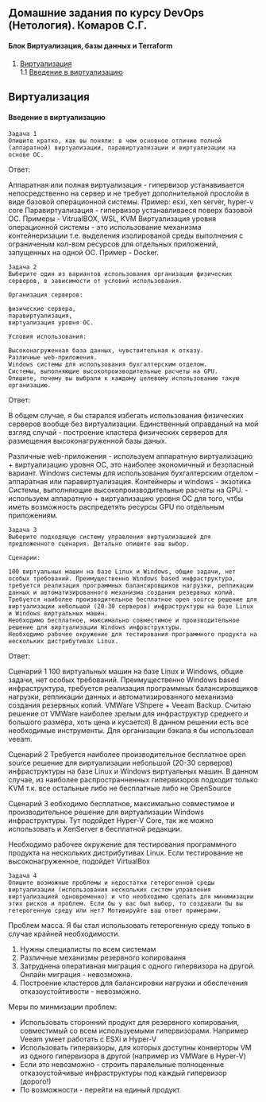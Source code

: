 ## Домашние задания по курсу DevOps (Нетология). Комаров С.Г.
#### Блок Виртуализация, базы данных и Terraform

1. [Виртуализация](#vm)  
  1.1 [Введение в виртуализацию](#vm_1)  


## Виртуализация
<a name="vm"></a>

<a name="vm_1"></a>
#### Введение в виртуализацию
```
Задача 1
Опишите кратко, как вы поняли: в чем основное отличие полной (аппаратной) виртуализации, паравиртуализации и виртуализации на основе ОС.
```
Ответ:

Аппаратная или полная виртуализация - гипервизор устанавивается непосредственно на сервер и не требует дополнительной прослойи в виде базовой операционной системы. Пример: esxi, xen server, hyper-v core
Паравиртуализация - гипервизор устанавливаеся поверх базовой ОС. Примеры - VitrualBOX, WSL, KVM
Виртуализация уровня операционной системы - это использование механизма контейнеризации т.е. выделения изолированой среды выполнения с ограниченым кол-вом ресурсов для отдельных приложений, запущенных на одной ОС. Пример - Docker.

```
Задача 2
Выберите один из вариантов использования организации физических серверов, в зависимости от условий использования.

Организация серверов:

физические сервера,
паравиртуализация,
виртуализация уровня ОС.

Условия использования:

Высоконагруженная база данных, чувствительная к отказу.
Различные web-приложения.
Windows системы для использования бухгалтерским отделом.
Системы, выполняющие высокопроизводительные расчеты на GPU.
Опишите, почему вы выбрали к каждому целевому использованию такую организацию.
```

Ответ:

В общем случае, я бы старался избегать использования физических серверов вообще без виртуализации. 
Единственный оправданый на мой взгляд случай - построение кластера физических серверов для размещения высоконагруженной базы даных.

Различные web-приложения - используем аппаратную виртуализацию + виртуализацию уровня ОС, это наиболее экономичный и безопасный вариант.
Windows системы для использования бухгалтерским отделом - аппаратная или паравиртуализация. Контейнеры и windows - экзотика
Системы, выполняющие высокопроизводительные расчеты на GPU. - используем аппаратную + виртуализацию уровня ОС для того, чтбы иметь возможность распредетять ресурсы GPU по отдельным приложениям.

```
Задача 3
Выберите подходящую систему управления виртуализацией для предложенного сценария. Детально опишите ваш выбор.

Сценарии:

100 виртуальных машин на базе Linux и Windows, общие задачи, нет особых требований. Преимущественно Windows based инфраструктура, требуется реализация программных балансировщиков нагрузки, репликации данных и автоматизированного механизма создания резервных копий.
Требуется наиболее производительное бесплатное open source решение для виртуализации небольшой (20-30 серверов) инфраструктуры на базе Linux и Windows виртуальных машин.
Необходимо бесплатное, максимально совместимое и производительное решение для виртуализации Windows инфраструктуры.
Необходимо рабочее окружение для тестирования программного продукта на нескольких дистрибутивах Linux.
```

Ответ:

Сценарий 1
100 виртуальных машин на базе Linux и Windows, общие задачи, нет особых требований. Преимущественно Windows based инфраструктура, требуется реализация программных балансировщиков нагрузки, репликации данных и автоматизированного механизма создания резервных копий.
VMWare VShpere + Veeam Backup. Считаю решение от VMWare наиболее зрелым для инфраструктур среднего и большого размера, хоть цена и кусается) В данном решении есть все необходимые инструменты. Для организации бэкапа я бы использовал veeam.

Сценарий 2
Требуется наиболее производительное бесплатное open source решение для виртуализации небольшой (20-30 серверов) инфраструктуры на базе Linux и Windows виртуальных машин.
В данном случае, из наиболее распространненных гипервизоров подходит только KVM т.к. все остальные либо не бесплатные либо не OpenSource

Сценарий 3
еобходимо бесплатное, максимально совместимое и производительное решение для виртуализации Windows инфраструктуры.
Тут подойдет Hyper-V Core, так же можно использовать и ХenServer в бесплатной редакции.

Необходимо рабочее окружение для тестирования программного продукта на нескольких дистрибутивах Linux.
Если тестирование не высоконагруженное, подойдет VirtualBox

```
Задача 4
Опишите возможные проблемы и недостатки гетерогенной среды виртуализации (использования нескольких систем управления виртуализацией одновременно) и что необходимо сделать для минимизации этих рисков и проблем. Если бы у вас был выбор, то создавали бы вы гетерогенную среду или нет? Мотивируйте ваш ответ примерами.
```

Проблем масса. Я бы стал использовать гетерогенную среду только в случае крайней необходимости.
1. Нужны специалисты по всем системам
2. Различные механизмы резервного копироваиня
3. Затруднена оперативная миграция с одного гипервизора на другой. Онлайн миграция - невозможна.
4. Построение кластеров для балансировки нагрузки и обеспечения отказоустойтивости - невозможно.

Меры по минмизации проблем:

- Использовать сторонний продукт для резервного копирования, совместимый со всем используемыми гипервизорами. Например Veeam умеет работать с ESXi и Hyper-V
- Использовать гипервизоры, для которых доступны конверторы VM из одного гипервизора в другой (например из VMWare в Hyper-V)
- Если это невозможно - строить паралельные полноценные отказоустойчивые инфраструктуры под каждый гипервизор (дорого!)
- По возможности - перейти на единый продукт.